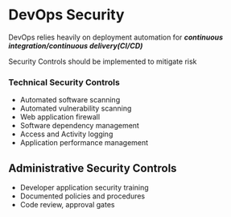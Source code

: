 # DevOps Security

DevOps relies heavily on deployment automation for ***continuous integration/continuous delivery(CI/CD)***

Security Controls should be implemented to mitigate risk

### Technical Security Controls

- Automated software scanning
- Automated vulnerability scanning
- Web application firewall
- Software dependency management
- Access and Activity logging
- Application performance management

## Administrative Security Controls

- Developer application security training
- Documented policies and procedures
- Code review, approval gates